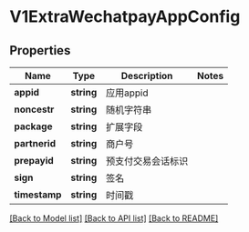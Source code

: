 # V1ExtraWechatpayAppConfig

## Properties
Name | Type | Description | Notes
------------ | ------------- | ------------- | -------------
**appid** | **string** | 应用appid | 
**noncestr** | **string** | 随机字符串 | 
**package** | **string** | 扩展字段 | 
**partnerid** | **string** | 商户号 | 
**prepayid** | **string** | 预支付交易会话标识 | 
**sign** | **string** | 签名 | 
**timestamp** | **string** | 时间戳 | 

[[Back to Model list]](../README.md#documentation-for-models) [[Back to API list]](../README.md#documentation-for-api-endpoints) [[Back to README]](../README.md)



